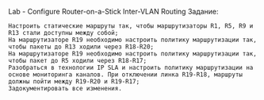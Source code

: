 Lab - Configure Router-on-a-Stick Inter-VLAN Routing
Задание:

    Настроить статические маршруты так, чтобы маршрутизаторы R1, R5, R9 и R13 стали доступны между собой;
    На маршрутизаторе R19 необходимо настроить политику маршрутизации так, чтобы пакеты до R13 ходили через R18-R20;
    На маршрутизаторе R19 необходимо настроить политику маршрутизации так, чтобы пакет до R5 ходили через R18-R17;
    Разобраться в технологии IP SLA и настроить политику маршрутизации на основе мониторинга каналов. При отключении линка R19-R18, маршруты должны пойти между R19-R20 и R19-R17;
    Задокументировать все изменения.
